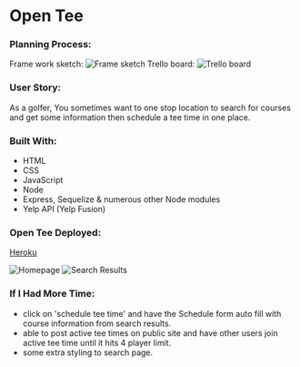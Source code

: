 # Open Tee

### Planning Process:
Frame work sketch:
![Frame sketch](http://public/img/frame.jpg)
Trello board:
![Trello  board](public/img/screen.png)

### User Story:
As a golfer, You sometimes want to one stop location to search for courses and get some information then schedule a tee time in one place.

### Built With:
* HTML
* CSS
* JavaScript
* Node
* Express, Sequelize & numerous other Node modules
* Yelp API (Yelp Fusion)

### Open Tee Deployed:
[Heroku](http://opentee.herokuapp.com)

![Homepage](http://public/img/homepage.png)
![Search Results](http://public/img/search.png)

### If I Had More Time:
* click on 'schedule tee time' and have the Schedule form auto fill with course information from search results.
* able to post active tee times on public site and have other users join active tee time until it hits 4 player limit.
* some extra styling to search page.
